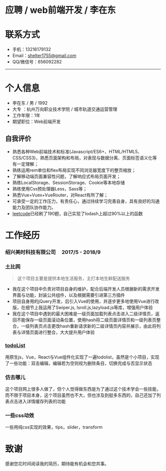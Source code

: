 # 应聘 / web前端开发 / 李在东

# 联系方式

- 手机：13216179132
- Email：shelter1755@gmail.com 
- QQ/微信号：656092282

------

# 个人信息

- 李在东 / 男 / 1992
- 大专 ：杭州万向职业技术学院 / 城市轨道交通运营管理 
- 工作年限：1年
- 期望职位：Web前端开发

## 自我评价

- 熟悉各种Web前端技术和标准(Javascript/ES6+、HTML/HTML5、CSS/CSS3)，熟悉页面架构和布局，对表现与数据分离、页面标签语义化等有一定理解；
- 熟练运用rem单位和flex布局实现不同浏览器宽度下的整页缩放；
- 了解移动端页面兼容性问题，了解响应式布局页面开发；
- 熟练LocalStorage、SessionStorage、Cookie等本地存储
- 熟练使用Css预处理器Less，Sass等；
- 熟悉Vue+Vuex+VueRouter，对React有所了解；
- 可承受一定的工作压力，有责任心，通过持续学习完善自身，具有良好的沟通能力及团队协作能力。
- [leetcode](https://leetcode.com/liZaidong/)已经刷了190题，自己实现了lodash上超过90%以上的函数

# 工作经历

### 绍兴美时科技有限公司     2017/5 - 2018/9

### 土比网

> 这个项目主要是提供本地生活服务，主打本地生鲜配送服务

- 我在这个项目中负责对项目自身的维护，配合后端开发人员根据新的需求开发界面与功能，封装公共组件，以及根据需要引进第三方插件 
- 项目自身用的jQuery开发，后引入Vue的使用，并逐步更多地使用Vue进行改版，在细节上我运用了Swiper.js, Isroll.js,lazyload.js等库，增强用户体验
- 我在这个项目中遇到的最大困难是一级页面加载列表点击进入二级详情页，返回不能保存一级页面滚动条位置，使用hash将二级页面详情页和一级列表页整合，一级列表页点击更改hash重新请求新的二级详情页内容并展示，由此将列表与详情页面进行整合，大大提升用户体验

### [todoList](http://baidu.com)

用原生js，Vue，React与Vue组件化实现了一遍todolist，虽然是个小项目，实现了一些功能：双击编辑，编辑若为空则视为删除条目，切换完成与否显示状态

### 仿去哪儿 

这个项目网上很多人做了，但个人觉得做东西是为了通过这个技术学会一些技能，而不限于项目本身，这个项目虽然也不大，但也涉及到挺多东西的，自己还加了列表点击进入详情缓存列表的功能

### 一些css动效

一些用纯css实现的效果，tips，slider，transform

# 致谢

  感谢您花时间阅读我的简历，期待能有机会和您共事。

